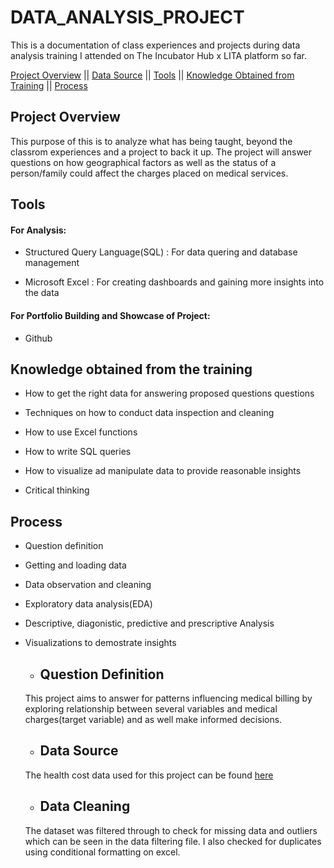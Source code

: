 # DATA_ANALYSIS_PROJECT

This is a documentation of class experiences and projects during data analysis training I attended on The Incubator Hub x LITA platform so far.

[Project Overview](#project-overview)   ||
[Data Source](#data-source)    ||
[Tools](#tools)   ||
[Knowledge Obtained from Training](#knowledge-obtained-from-the-training)   ||
[Process](#process)

## Project Overview

This purpose of this is to analyze what has being taught, beyond the classrom experiences and a project to back it up.
The project will answer questions on how geographical factors as well as the status of a person/family could affect the charges placed on medical services.

## Tools

#### For Analysis:

 - Structured Query Language(SQL) : For data quering and database management

 - Microsoft Excel : For creating dashboards and gaining more insights into the data

#### For Portfolio Building and Showcase of Project:

 - Github

## Knowledge obtained from the training

- How to get the right data for answering proposed questions questions

- Techniques on how to conduct data inspection and cleaning

- How to use Excel functions

- How to write SQL queries

- How to visualize ad manipulate data to provide reasonable insights

- Critical thinking


## Process

- Question definition
- Getting and loading data
- Data observation and cleaning
- Exploratory data analysis(EDA)
- Descriptive, diagonistic, predictive and prescriptive Analysis
- Visualizations to demostrate insights

  - ## Question Definition
  This project aims to answer for patterns influencing medical billing by exploring relationship between several variables and medical charges(target variable) and as well make informed decisions.
  
  - ## Data Source
  The health cost data used for this project can be found [here](https://www.kaggle.com/datasets)

  - ## Data Cleaning
  The dataset was filtered through to check for missing data and outliers which can be seen in the data filtering file.
  I also checked for duplicates using conditional formatting on excel. 

  

